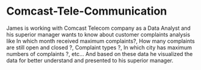 # Comcast-Tele-Communication

James is working with Comcast Telecom company as a Data Analyst and his superior manager wants to know about customer complaints analysis like In which month received maximum complaints?, How many complaints are still open and closed ?, Complaint types ?, In which city has maximum numbers of complaints ?, etc... And based on these data he visualized the data for better understand and presented to his superior manager.


